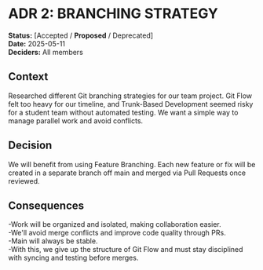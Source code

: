 # ADR 2: BRANCHING STRATEGY

**Status:** [Accepted / **Proposed** / Deprecated]  
**Date:** 2025-05-11  
**Deciders:** All members

## Context

Researched different Git branching strategies for our team project. Git Flow felt too heavy for our timeline, and Trunk-Based Development seemed risky for a student team without automated testing. We want a simple way to manage parallel work and avoid conflicts.

## Decision

We will benefit from using Feature Branching. Each new feature or fix will be created in a separate branch off main and merged via Pull Requests once reviewed.

## Consequences

-Work will be organized and isolated, making collaboration easier.  
-We'll avoid merge conflicts and improve code quality through PRs.  
-Main will always be stable.  
-With this, we give up the structure of Git Flow and must stay disciplined with syncing and testing before merges.
